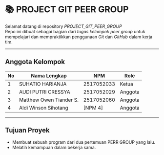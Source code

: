 # 📚 PROJECT GIT PEER GROUP

Selamat datang di repository *PROJECT_GIT_PEER_GROUP*   
Repo ini dibuat sebagai bagian dari *tugas kelompok peer group* untuk mempelajari dan mempraktikkan penggunaan *Git* dan *GitHub* dalam kerja tim.

---

## Anggota Kelompok

| No | Nama Lengkap       | NPM        | Role              |
|----|--------------------|------------|-------------------|
| 1  | SUHATIO HARIANJA   | 2517052033    | Ketua            |
| 2  | AUDI PUTRI CRESSYA   | 2517052029    | Anggota      |
| 3  |  Matthew Owen Tiander S.  |   2517052060  | Anggota        |
| 4  | Aldi Winson Sihotang  | [NPM 4]    | Anggota          |

---

##  Tujuan Proyek
- Membuat sebuah program dari dua pertemuan PERR GROUP yang lalu.
- Melatih kemampuan dalam bekerja sama.




